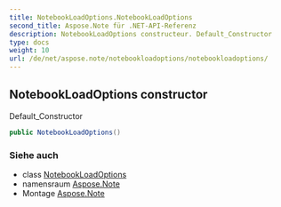 ```yaml
---
title: NotebookLoadOptions.NotebookLoadOptions
second_title: Aspose.Note für .NET-API-Referenz
description: NotebookLoadOptions constructeur. Default_Constructor
type: docs
weight: 10
url: /de/net/aspose.note/notebookloadoptions/notebookloadoptions/
---
```

## NotebookLoadOptions constructor

Default_Constructor

```csharp
public NotebookLoadOptions()
```

### Siehe auch

* class [NotebookLoadOptions](../)
* namensraum [Aspose.Note](../../notebookloadoptions/)
* Montage [Aspose.Note](../../../)


